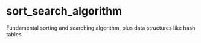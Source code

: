 # sort_search_algorithm
Fundamental sorting and searching algorithm, plus data structures like hash tables
